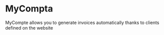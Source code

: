 # MyCompta
MyCompte allows you to generate invoices automatically thanks to clients defined on the website
